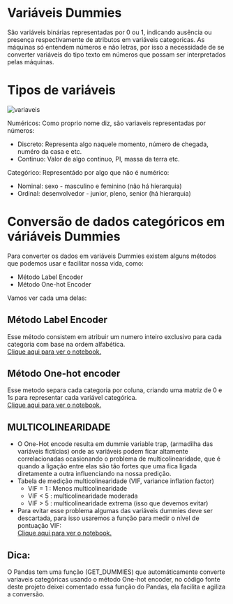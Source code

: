 # Variáveis Dummies

São variáveis binárias representadas por 0 ou 1, indicando ausência ou presença respectivamente de atributos em variáveis categoricas. As máquinas só entendem números e não letras, por isso a necessidade de se converter variáveis do tipo texto em números que possam ser interpretados pelas máquinas.  

# Tipos de variáveis

![variaveis](https://user-images.githubusercontent.com/115194365/212817323-822179a9-966b-4092-8da0-643c96fe3b86.png)<br>

Numéricos: Como proprio nome diz, são variaveis representadas por números:
   * Discreto: Representa algo naquele momento, número de chegada, numéro da casa e etc.
   * Continuo: Valor de algo continuo, PI, massa da terra etc.

Categórico: Representádo por algo que não é numérico:
   * Nominal: sexo - masculino e feminino (não há hierarquia)
   * Ordinal: desenvolvedor - junior, pleno, senior (há hierarquia)

# Conversão de dados categóricos em váriáveis Dummies
Para converter os dados em variáveis Dummies existem alguns métodos que podemos usar e facilitar nossa vida, como:

   * Método Label Encoder
   * Método One-hot Encoder

Vamos ver cada uma delas:

## Método Label Encoder
Esse método consistem em atribuir um numero inteiro exclusivo para cada categoria com base na ordem alfabética.<br>
<a href='https://github.com/dev-daniel-amorim/DS-Variaveis_Dummies/blob/main/Label%20e%20one-hot%20encoder.ipynb'> Clique aqui para ver o notebook. </a><br>

## Método One-hot encoder
Esse metodo separa cada categoria por coluna, criando uma matriz de 0 e 1s para representar cada variável categórica.<br>
<a href='https://github.com/dev-daniel-amorim/DS-Variaveis_Dummies/blob/main/Label%20e%20one-hot%20encoder.ipynb'> Clique aqui para ver o notebook. </a><br>

## MULTICOLINEARIDADE

   * O One-Hot encode resulta em dummie variable trap, (armadilha das variáveis fictícias) onde as variáveis podem ficar altamente correlacionadas ocasionando o problema de multicolinearidade, que é quando a ligação entre elas são tão fortes que uma fica ligada diretamente a outra influenciando na nossa predição. <br>
   * Tabela de medição multicolinearidade (VIF, variance inflation factor)
        - VIF = 1 : Menos multicolinearidade
        - VIF < 5 : multicolinearidade moderada
        - VIF > 5 : multicolinearidade extrema (isso que devemos evitar)
   * Para evitar esse problema algumas das variáveis dummies deve ser descartada, para isso usaremos a função para medir o nível de pontuação VIF:<br>
<a href='https://github.com/dev-daniel-amorim/DS-Variaveis_Dummies/blob/main/Label%20e%20one-hot%20encoder.ipynb'> Clique aqui para ver o notebook. </a><br>

## Dica:
O Pandas tem uma função (GET_DUMMIES) que automáticamente converte variaveis categóricas usando o método One-hot encoder, no código fonte deste projeto deixei comentado essa função do Pandas, ela facilita e agiliza a conversão.

